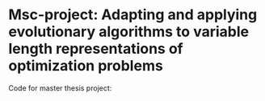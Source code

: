 # Msc-project: Adapting and applying evolutionary algorithms to variable length representations of optimization problems

Code for master thesis project:
